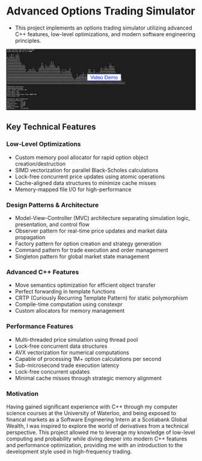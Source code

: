 # Advanced Options Trading Simulator
- This project implements an options trading simulator utilizing advanced C++ features, low-level optimizations, and modern software engineering principles. 

[![Demo Video](demo.png)](https://drive.google.com/file/d/1EG-nMxL1JoQjoWkMg6FzQ_tXgJCZhdnA/view?usp=sharing)

## Key Technical Features
### Low-Level Optimizations
- Custom memory pool allocator for rapid option object creation/destruction
- SIMD vectorization for parallel Black-Scholes calculations
- Lock-free concurrent price updates using atomic operations
- Cache-aligned data structures to minimize cache misses
- Memory-mapped file I/O for high-performance
### Design Patterns & Architecture
- Model-View-Controller (MVC) architecture separating simulation logic, presentation, and control flow
- Observer pattern for real-time price updates and market data propagation
- Factory pattern for option creation and strategy generation
- Command pattern for trade execution and order management
- Singleton pattern for global market state management
### Advanced C++ Features
- Move semantics optimization for efficient object transfer
- Perfect forwarding in template functions
- CRTP (Curiously Recurring Template Pattern) for static polymorphism
- Compile-time computation using constexpr
- Custom allocators for memory management
### Performance Features
- Multi-threaded price simulation using thread pool
- Lock-free concurrent data structures
- AVX vectorization for numerical computations
- Capable of processing 1M+ option calculations per second
- Sub-microsecond trade execution latency
- Lock-free concurrent updates
- Minimal cache misses through strategic memory alignment
### Motivation
Having gained significant experience with C++ through my computer science courses at the University of Waterloo, and being exposed to financal markets as a Software Engineering Intern at a Scotiabank Global Wealth, I was inspired to explore the world of derivatives from a technical perspective. This project allowed me to leverage my knowledge of low-level computing and probability while diving deeper into modern C++ features and performance optimization, providing me with an introduction to the development style used in high-frequency trading.
